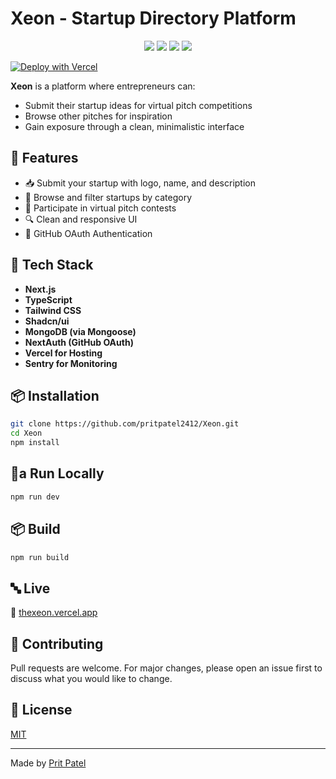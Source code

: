 # Xeon - Startup Directory Platform

<p align="center">
  <img src="https://img.shields.io/badge/TypeScript-3178C6?style=for-the-badge&logo=typescript&logoColor=white" />
  <img src="https://img.shields.io/badge/Next.js-000000?style=for-the-badge&logo=next.js&logoColor=white" />
  <img src="https://img.shields.io/badge/Tailwind_CSS-38B2AC?style=for-the-badge&logo=tailwind-css&logoColor=white" />
  <img src="https://img.shields.io/badge/MongoDB-47A248?style=for-the-badge&logo=mongodb&logoColor=white" />
</p>

[![Deploy with Vercel](https://vercel.com/button)](https://vercel.com/new/clone?repository-url=https://github.com/pritpatel2412/Xeon)

**Xeon** is a platform where entrepreneurs can:

* Submit their startup ideas for virtual pitch competitions
* Browse other pitches for inspiration
* Gain exposure through a clean, minimalistic interface

## 🌟 Features

* 📥 Submit your startup with logo, name, and description
* 📖 Browse and filter startups by category
* 💬 Participate in virtual pitch contests
* 🔍 Clean and responsive UI
* 🔐 GitHub OAuth Authentication

## 🚀 Tech Stack

* **Next.js**
* **TypeScript**
* **Tailwind CSS**
* **Shadcn/ui**
* **MongoDB (via Mongoose)**
* **NextAuth (GitHub OAuth)**
* **Vercel for Hosting**
* **Sentry for Monitoring**

## 📦 Installation

```bash
git clone https://github.com/pritpatel2412/Xeon.git
cd Xeon
npm install
```

## 🧺a Run Locally

```bash
npm run dev
```

## 📦 Build

```bash
npm run build
```

## 🔤 Live

🔗 [thexeon.vercel.app](https://thexeon.vercel.app/)

## 🙌 Contributing

Pull requests are welcome. For major changes, please open an issue first to discuss what you would like to change.

## 📄 License

[MIT](https://choosealicense.com/licenses/mit/)

---

Made by [Prit Patel](https://github.com/pritpatel2412)
